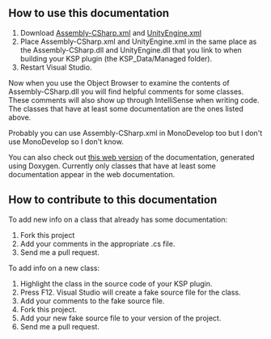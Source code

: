 How to use this documentation
-----------------------------

1. Download [Assembly-CSharp.xml](https://raw.githubusercontent.com/Anatid/XML-Documentation-for-the-KSP-API/master/Assembly-CSharp.xml) and [UnityEngine.xml](https://raw.githubusercontent.com/Anatid/XML-Documentation-for-the-KSP-API/master/UnityEngine.xml)
2. Place Assembly-CSharp.xml and UnityEngine.xml in the same place as the Assembly-CSharp.dll and UnityEngine.dll that you link to when building your KSP plugin (the KSP_Data/Managed folder). 
3. Restart Visual Studio.

Now when you use the Object Browser to examine the contents of Assembly-CSharp.dll you will find helpful comments for some classes. These comments will also show up through IntelliSense when writing code. The classes that have at least some documentation are the ones listed above.

Probably you can use Assembly-CSharp.xml in MonoDevelop too but I don't use MonoDevelop so I don't know.

You can also check out [this web version](http://anatid.github.io/XML-Documentation-for-the-KSP-API/annotated.html) of the documentation, generated using Doxygen. Currently only classes that have at least some documentation appear in the web documentation.

How to contribute to this documentation
---------------------------------------

To add new info on a class that already has some documentation: 

1. Fork this project
2. Add your comments in the appropriate .cs file.
3. Send me a pull request.

To add info on a new class: 

1. Highlight the class in the source code of your KSP plugin.
2. Press F12. Visual Studio will create a fake source file for the class. 
3. Add your comments to the fake source file. 
4. Fork this project.
5. Add your new fake source file to your version of the project. 
6. Send me a pull request.
